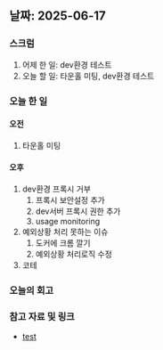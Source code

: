 ## 날짜: 2025-06-17

### 스크럼
1. 어제 한 일: dev환경 테스트
2. 오늘 할 일: 타운홀 미팅, dev환경 테스트

### 오늘 한 일
#### 오전
1. 타운홀 미팅

#### 오후
1. dev환경 프록시 거부
    1. 프록시 보안설정 추가
    2. dev서버 프록시 권한 추가
    3. usage monitoring
2. 예외상황 처리 못하는 이슈
    1. 도커에 크롬 깔기
    2. 예외상황 처리로직 수정
2. 코테


### 오늘의 회고
> 

### 참고 자료 및 링크
- [test](https://github.com/100-hours-a-week/14-YG-WIKI/wiki/AI-Wiki)